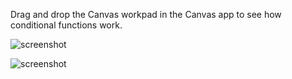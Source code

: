 Drag and drop the Canvas workpad in the Canvas app to see how conditional functions work.

![screenshot](https://github.com/alexfrancoeur/kibana_canvas_examples/blob/master/images/conditional_assets01.png)

![screenshot](https://github.com/alexfrancoeur/kibana_canvas_examples/blob/master/images/conditional_assets02.png)
